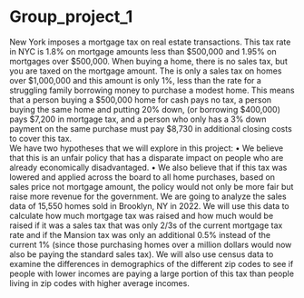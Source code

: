 # Group_project_1

New York imposes a mortgage tax on real estate transactions. This tax rate in NYC is 1.8% on mortgage amounts less than $500,000 and 1.95% on mortgages over $500,000. When buying a home, there is no sales tax, but you are taxed on the mortgage amount. The is only a sales tax on homes over $1,000,000 and this amount is only 1%, less than the rate for a struggling family borrowing money to purchase a modest home.
This means that a person buying a $500,000 home for cash pays no tax, a person buying the same home and putting 20% down, (or borrowing $400,000) pays $7,200 in mortgage tax, and a person who only has a 3% down payment on the same purchase must pay $8,730 in additional closing costs to cover this tax.  
We have two hypotheses that we will explore in this project: 
•	We believe that this is an unfair policy that has a disparate impact on people who are already economically disadvantaged. 
•	We also believe that if this tax was lowered and applied across the board to all home purchases, based on sales price not mortgage amount, the policy would not only be more fair but raise more revenue for the government.
We are going to analyze the sales data of 15,550 homes sold in Brooklyn, NY in 2022. We will use this data to calculate how much mortgage tax was raised and how much would be raised if it was a sales tax that was only 2/3s of the current mortgage tax rate and if the Mansion tax was only an additional 0.5% instead of the current 1% (since those purchasing homes over a million dollars would now also be paying the standard sales tax).
We will also use census data to examine the differences in demographics of the different zip codes to see if people with lower incomes are paying a large portion of this tax than people living in zip codes with higher average incomes.
